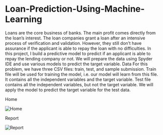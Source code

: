 # Loan-Prediction-Using-Machine-Learning
Loans are the core business of banks. The main profit comes directly from the loan’s interest. The loan companies grant a loan after an intensive process of verification and validation. However, they still don’t have assurance if the applicant is able to repay the loan with no difficulties. In this project, I build a predictive model to predict if an applicant is able to repay the lending company or not. We will prepare the data using Spyder IDE and use various models to predict the target variable. Data For this problem, we have three CSV files: train, test, and sample submission. Train file will be used for training the model, i.e. our model will learn from this file. It contains all the independent variables and the target variable. Test file contains all the independent variables, but not the target variable. We will apply the model to predict the target variable for the test data.

Home

![Home](https://user-images.githubusercontent.com/82017927/114393506-b56be680-9bb7-11eb-99ff-29ed9c8935fb.png)

Report

![Report](https://user-images.githubusercontent.com/82017927/114393532-bd2b8b00-9bb7-11eb-8392-4e7295d98930.png)

